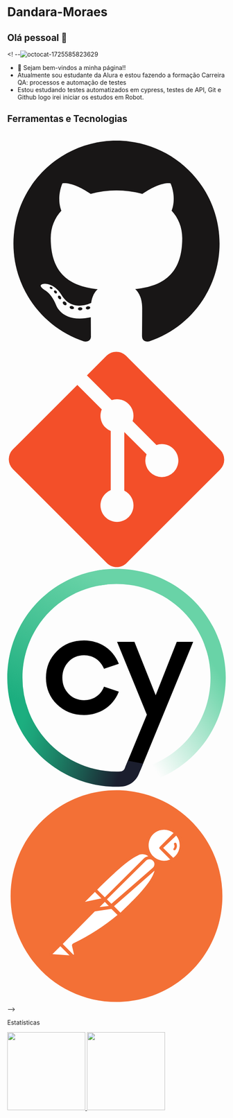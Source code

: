 # Dandara-Moraes

## Olá pessoal 👋

<! --![octocat-1725585823629](https://github.com/user-attachments/assets/b9af244c-42cf-4701-a373-3ce7d44cf4d2)


- 🌱  Sejam bem-vindos a minha página!!
- Atualmente sou estudante da Alura e estou fazendo a formação Carreira QA: processos e automação de testes
- Estou estudando testes automatizados em cypress, testes de API, Git e Github logo irei iniciar os estudos em Robot.


## Ferramentas e Tecnologias

<svg viewBox="0 0 128 128">
<g fill="#181616"><path fill-rule="evenodd" clip-rule="evenodd" d="M64 5.103c-33.347 0-60.388 27.035-60.388 60.388 0 26.682 17.303 49.317 41.297 57.303 3.017.56 4.125-1.31 4.125-2.905 0-1.44-.056-6.197-.082-11.243-16.8 3.653-20.345-7.125-20.345-7.125-2.747-6.98-6.705-8.836-6.705-8.836-5.48-3.748.413-3.67.413-3.67 6.063.425 9.257 6.223 9.257 6.223 5.386 9.23 14.127 6.562 17.573 5.02.542-3.903 2.107-6.568 3.834-8.076-13.413-1.525-27.514-6.704-27.514-29.843 0-6.593 2.36-11.98 6.223-16.21-.628-1.52-2.695-7.662.584-15.98 0 0 5.07-1.623 16.61 6.19C53.7 35 58.867 34.327 64 34.304c5.13.023 10.3.694 15.127 2.033 11.526-7.813 16.59-6.19 16.59-6.19 3.287 8.317 1.22 14.46.593 15.98 3.872 4.23 6.215 9.617 6.215 16.21 0 23.194-14.127 28.3-27.574 29.796 2.167 1.874 4.097 5.55 4.097 11.183 0 8.08-.07 14.583-.07 16.572 0 1.607 1.088 3.49 4.148 2.897 23.98-7.994 41.263-30.622 41.263-57.294C124.388 32.14 97.35 5.104 64 5.104z"></path><path d="M26.484 91.806c-.133.3-.605.39-1.035.185-.44-.196-.685-.605-.543-.906.13-.31.603-.395 1.04-.188.44.197.69.61.537.91zm2.446 2.729c-.287.267-.85.143-1.232-.28-.396-.42-.47-.983-.177-1.254.298-.266.844-.14 1.24.28.394.426.472.984.17 1.255zM31.312 98.012c-.37.258-.976.017-1.35-.52-.37-.538-.37-1.183.01-1.44.373-.258.97-.025 1.35.507.368.545.368 1.19-.01 1.452zm3.261 3.361c-.33.365-1.036.267-1.552-.23-.527-.487-.674-1.18-.343-1.544.336-.366 1.045-.264 1.564.23.527.486.686 1.18.333 1.543zm4.5 1.951c-.147.473-.825.688-1.51.486-.683-.207-1.13-.76-.99-1.238.14-.477.823-.7 1.512-.485.683.206 1.13.756.988 1.237zm4.943.361c.017.498-.563.91-1.28.92-.723.017-1.308-.387-1.315-.877 0-.503.568-.91 1.29-.924.717-.013 1.306.387 1.306.88zm4.598-.782c.086.485-.413.984-1.126 1.117-.7.13-1.35-.172-1.44-.653-.086-.498.422-.997 1.122-1.126.714-.123 1.354.17 1.444.663zm0 0"></path></g>
</svg>

<svg viewBox="0 0 128 128">
<path fill="#F34F29" d="M124.737 58.378L69.621 3.264c-3.172-3.174-8.32-3.174-11.497 0L46.68 14.71l14.518 14.518c3.375-1.139 7.243-.375 9.932 2.314 2.703 2.706 3.461 6.607 2.294 9.993l13.992 13.993c3.385-1.167 7.292-.413 9.994 2.295 3.78 3.777 3.78 9.9 0 13.679a9.673 9.673 0 01-13.683 0 9.677 9.677 0 01-2.105-10.521L68.574 47.933l-.002 34.341a9.708 9.708 0 012.559 1.828c3.778 3.777 3.778 9.898 0 13.683-3.779 3.777-9.904 3.777-13.679 0-3.778-3.784-3.778-9.905 0-13.683a9.65 9.65 0 013.167-2.11V47.333a9.581 9.581 0 01-3.167-2.111c-2.862-2.86-3.551-7.06-2.083-10.576L41.056 20.333 3.264 58.123a8.133 8.133 0 000 11.5l55.117 55.114c3.174 3.174 8.32 3.174 11.499 0l54.858-54.858a8.135 8.135 0 00-.001-11.501z"></path>
</svg>

<svg viewBox="0 0 128 128">
<defs><linearGradient id="b" x1="323.384" x2="56.936" y1="12.396" y2="577.503" gradientTransform="translate(-.876 -.754) scale(.13472)" gradientUnits="userSpaceOnUse"><stop offset="0" stop-color="#69d3a7"></stop><stop offset=".823" stop-color="#2ab586"></stop><stop offset="1" stop-color="#1cae7f"></stop></linearGradient><linearGradient id="a" x1="992.991" x2="568.87" y1="483.702" y2="758.304" gradientTransform="translate(-.876 -.754) scale(.13472)" gradientUnits="userSpaceOnUse"><stop offset=".081" stop-color="#69d3a7"></stop><stop offset="1" stop-color="#69d3a7" stop-opacity="0"></stop></linearGradient><linearGradient id="c" x1="5.828" x2="704.494" y1="697.848" y2="917.116" gradientTransform="translate(-.876 -.754) scale(.13472)" gradientUnits="userSpaceOnUse"><stop offset=".077" stop-color="#1cae7f"></stop><stop offset=".164" stop-color="#1ca379"></stop><stop offset=".316" stop-color="#1c8568"></stop><stop offset=".516" stop-color="#1b554d"></stop><stop offset=".719" stop-color="#1b1e2e"></stop></linearGradient></defs><path d="M44.984 50.817c5.173 0 9.377 2.762 11.532 7.558l.162.378 8.676-2.95-.175-.445c-3.355-8.192-11.101-13.27-20.195-13.27-6.4 0-11.6 2.047-15.897 6.264-4.271 4.19-6.427 9.458-6.427 15.655 0 6.157 2.17 11.397 6.427 15.574 4.297 4.217 9.498 6.264 15.897 6.264 9.094 0 16.827-5.092 20.195-13.27l.175-.444-8.69-2.95-.148.39c-1.94 4.729-6.251 7.544-11.532 7.544-3.597 0-6.642-1.253-9.04-3.732-2.439-2.505-3.665-5.671-3.665-9.376 0-3.732 1.2-6.83 3.665-9.458 2.411-2.479 5.443-3.732 9.04-3.732z" class="st0"></path><path fill="url(#a)" d="m82.652 125.13-2.586-8.528c23.334-7.086 39.015-28.224 39.015-52.595 0-6.723-1.199-13.297-3.57-19.522l8.326-3.166A63.468 63.468 0 0 1 128 64.02c-.013 28.305-18.228 52.865-45.348 61.11Z"></path><path fill="#69d3a7" d="M116.67 47.894C109.543 24.641 88.378 9.026 63.993 9.026a56.039 56.039 0 0 0-9.861.876l-1.577-8.77A64.836 64.836 0 0 1 63.993.108c28.319 0 52.906 18.147 61.191 45.159z"></path><path fill="url(#b)" d="M4.096 86.532C1.374 79.338 0 71.753 0 64.007 0 31 24.776 3.664 57.634.43l.876 8.865C30.232 12.085 8.905 35.607 8.905 64.006a54.82 54.82 0 0 0 3.516 19.387z"></path><path d="M64.33 42.896 81.79 85.63l-12.718 30.85 8.905 1.779 30.96-75.364h-9.62l-12.353 31.31-12.449-31.31z" class="st0"></path><path fill="url(#c)" d="m70.675 112.601-1.872 4.54c-.431 1.038-1.415 1.752-2.52 1.792-.767.027-1.522.054-2.303.054-24.452 0-46.224-16.369-52.946-39.81l-8.569 2.451c7.814 27.228 33.102 46.25 61.501 46.264h.014c.889 0 1.778-.013 2.667-.054 4.567-.188 8.65-3.058 10.4-7.302l2.534-6.156z"></path>
</svg>

<svg viewBox="0 0 128 128">
<path fill="#f37036" d="M113.117 26.066C92.168-1.062 53.191-6.07 26.062 14.883c-27.125 20.953-32.128 59.93-11.175 87.055 20.957 27.124 59.937 32.124 87.058 11.167 27.114-20.953 32.118-59.918 11.172-87.039Zm0 0"></path> <path fill="#fff" d="M91.078 24.164a10.038 10.038 0 0 0-5.781 2.426 10.028 10.028 0 0 0-1.54 13.465 10.028 10.028 0 0 0 13.276 2.715h.002v.001l.156.155a10.63 10.63 0 0 0 1.965-1.45A10.341 10.341 0 0 0 99 27.107v-.002l-8.844 8.789-.156-.155 8.844-8.793a10.038 10.038 0 0 0-7.766-2.78zM79.434 38.551c-4.24-.007-11.163 4.799-28.067 21.703l.084.086c-.092-.032-.185-.035-.185-.035l-6.364 6.308a1.035 1.035 0 0 0 .93 1.762l10.914-2.328a.307.307 0 0 0 .092-.17l.242.25-3.72 3.69h-.18l-22.086 22.26 7.086 6.824a1.254 1.254 0 0 0 1.476.149 1.327 1.327 0 0 0 .645-1.356l-1.035-4.5a.534.534 0 0 1 0-.62 117.285 117.285 0 0 0 26.738-17.583l-4.535-4.537.086-.014-2.69-2.689.172-.174.182.186-.094.091 7.137 7.293v-.003c13.68-12.954 23.39-23.367 20.865-30.375a3.83 3.83 0 0 0-1.107-2.208v.004a3.778 3.778 0 0 0-.483-.306c-.083-.088-.156-.178-.244-.264l-.066.066a3.778 3.778 0 0 0-.582-.29l.289-.292c-1.796-1.6-3.28-2.924-5.5-2.93zM30.94 92.21l-5.171 5.172v.004a1.03 1.03 0 0 0-.457 1.125 1.035 1.035 0 0 0 .921.789l12.672.875-7.965-7.965z"></path> <path fill="#f37036" d="M91.95 23.31a11.047 11.047 0 0 0-7.759 3.17 10.988 10.988 0 0 0-2.39 11.641c-4.741-2.03-11.155 1.51-31.106 21.457a.932.932 0 0 0-.037.094 1.242 1.242 0 0 0-.119.062l-6.309 6.364a1.97 1.97 0 0 0-.363 2.324 2.012 2.012 0 0 0 1.707.984l.313-.203 8.424-1.797-4.03 4.067a.873.873 0 0 0-.054.166l-19.75 19.799a.798.798 0 0 0-.192.238l-5.086 5.09a1.967 1.967 0 0 0-.414 2.043 1.995 1.995 0 0 0 1.656 1.265l12.618.88a1.01 1.01 0 0 0 .52-.415.886.886 0 0 0 0-1.035l-.026-.025a2.243 2.243 0 0 0 .705-.58 2.237 2.237 0 0 0 .406-1.876l-.984-4.187a126.725 126.725 0 0 0 26.334-16.861 1.091 1.091 0 0 0 .248.103c.254-.019.492-.128.672-.308 13.55-12.83 21.515-21.622 21.515-28.602a8.03 8.03 0 0 0-.431-2.85 10.957 10.957 0 0 0 3.845.83l-.015.004a11.219 11.219 0 0 0 5.183-1.45.775.775 0 0 0 .004.001.835.835 0 0 0 .617-.055 9.398 9.398 0 0 0 2.07-1.652 10.873 10.873 0 0 0 3.258-7.758 10.873 10.873 0 0 0-3.257-7.758.93.93 0 0 0-.118-.091 11.045 11.045 0 0 0-7.656-3.078zm-.087 1.772a9.27 9.27 0 0 1 5.586 1.914l-8.068 8.117a.84.84 0 0 0-.076.098.83.83 0 0 0-.239.55.832.832 0 0 0 .313.65h.002l6.1 6.1a9.044 9.044 0 0 1-10.028-1.913c-2.586-2.6-3.336-6.504-1.953-9.891 1.383-3.39 4.68-5.605 8.363-5.625zm7.12 3.432a8.87 8.87 0 0 1 2.033 5.674 9.15 9.15 0 0 1-2.688 6.464 9.989 9.989 0 0 1-1.098.895L92.307 36.7l-.963-.963.265-.265 7.373-6.96zm-.366 4.193a.777.777 0 0 0-.55.031.731.731 0 0 0-.36.426.73.73 0 0 0 .05.559 2.226 2.226 0 0 1-.257 2.328.64.64 0 0 0-.195.488c.004.184.07.36.195.492a.58.58 0 0 0 .414 0 .68.68 0 0 0 .672-.207 3.573 3.573 0 0 0 .465-3.777v.004a.777.777 0 0 0-.434-.344zM79.34 39.43a5.584 5.584 0 0 1 3.31 1.226 4.756 4.756 0 0 0-2.681 1.34L57.162 64.701l-4.476-4.476c11.828-11.772 19.06-17.921 23.556-19.936a5.584 5.584 0 0 1 3.098-.86zm3.965 2.96a2.895 2.895 0 0 1 2.043.844 2.786 2.786 0 0 1 .879 2.121 2.869 2.869 0 0 1-.985 2.07l-24.25 21.106-2.617-2.617 22.887-22.68a2.895 2.895 0 0 1 2.043-.843zm2.994 6.698c-1.69 6.702-10.647 15.783-19.987 24.607l-3.777-3.773L86.3 49.088zM51.367 61.547l.274.27 3.513 3.513-9.63 2.06 5.843-5.843zm5.793 5.84.004.004 1.168 1.195a1.086 1.086 0 0 0 .018.084l.078.012.248.254.82.84-5.385.66 3.05-3.05zm3.867 4.076 3.578 3.576A126.992 126.992 0 0 1 38.75 91.695a1.44 1.44 0 0 0-.777 1.653l1.035 4.5a.31.31 0 0 1 0 .363.31.31 0 0 1-.414 0l-6.102-6.152L51.3 72.975l9.728-1.512zm-29.933 21.94.869.814 4.492 4.492-10.016-.648 4.655-4.659z"></path>
</svg>
-->

Estatísticas

<div>
<a href="https://github.com/dandarabah">
<img loading="lazy" height="180em" src="https://github-readme-stats.vercel.app/api/top-langs/?username=seu-usuário-aqui&layout=compact&langs_count=7&theme=dracula"/>
<img loading="lazy" height="180em" src="https://github-readme-stats.vercel.app/api?username=seu-usuário-aqui&show_icons=true&theme=dracula&include_all_commits=true&count_private=true"/>
</div
